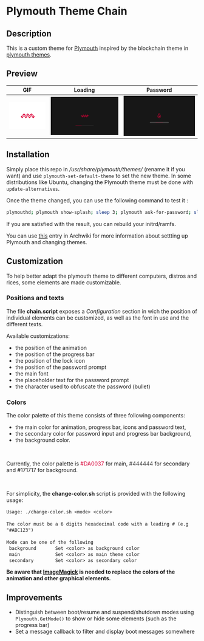 # **Plymouth Theme Chain**

## **Description**

This is a custom theme for [Plymouth](https://www.freedesktop.org/wiki/Software/Plymouth) inspired by the blockchain theme in [plymouth themes](https://github.com/adi1090x/plymouth-themes).


## **Preview**

| GIF | Loading | Password |
| --- | ------- | -------- |
|![gif](preview/anim.gif)|![png](preview/load.png)|![png](preview/pass.png)|

## **Installation**

Simply place this repo in */usr/share/plymouth/themes/* (rename it if you want) and use `plymouth-set-default-theme` to set the new theme. In some distributions like Ubuntu, changing the Plymouth theme must be done with `update-alternatives`.

Once the theme changed, you can use the following command to test it : 

```bash
plymouthd; plymouth show-splash; sleep 3; plymouth ask-for-password; sleep 2; plymouth quit
```

If you are satisfied with the result, you can rebuild your initrd/ramfs.

You can use [this](https://wiki.archlinux.org/index.php/plymouth) entry in Archwiki for more information about settting up Plymouth and changing themes.

## **Customization**

To help better adapt the plymouth theme to different computers, distros and rices, some elements are made customizable.

### **Positions and texts**

The file **chain.script** exposes a *Configuration* section in wich the position of individual elements can be customized, as well as the font in use and the different texts.

Available customizations:
- the position of the animation
- the position of the progress bar
- the position of the lock icon
- the position of the password prompt
- the main font
- the placeholder text for the password prompt
- the character used to obfuscate the password (bullet)

### **Colors**

The color palette of this theme consists of three following components:
- the main color for animation, progress bar, icons and password text,
- the secondary color for password input and progress bar background,
- the background color.

<br>

Currently, the color palette is <span style="color: #DA0037;">#DA0037 </span> for main, <span style="color: #444444;"> #444444 </span> for secondary and <span style="color: #171717;"> #171717 </span> for background.

<br>

For simplicity, the **change-color.sh** script is provided with the following usage:

```
Usage: ./change-color.sh <mode> <color>

The color must be a 6 digits hexadecimal code with a leading # (e.g "#ABC123")

Mode can be one of the following
 background       Set <color> as background color
 main             Set <color> as main theme color
 secondary        Set <color> as secondary color
```

**Be aware that [ImageMagick](https://imagemagick.org/) is needed to replace the colors of the animation and other graphical elements.**

## **Improvements**

- Distinguish between boot/resume and suspend/shutdown modes using `Plymouth.GetMode()` to show or hide some elements (such as the progress bar)
- Set a message callback to filter and display boot messages somewhere  